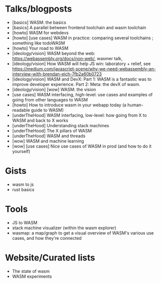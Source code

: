 # Talks/blogposts 

- [basics] WASM: the basics
- [basics] A parallel between frontend toolchain and wasm toolchain 
- [howto] WASM for webdevs
- [howto] [use cases] WASM in practice: comparing several toolchains ; something like todoWASM
- [howto] Your road to WASM
- [ideology/vision] WASM beyond the web: https://webassembly.org/docs/non-web/, wasmer talk,
- [ideology/vision] How WASM will help JS win: laboratory + relief, see https://medium.com/javascript-scene/why-we-need-webassembly-an-interview-with-brendan-eich-7fb2a60b0723
- [ideology/vision] WASM and DevX: Part 1: WASM is a fantastic was to improve developer experience. Part 2: Meta: the devX of wasm.
- [ideology/vision] [wow] WASM: the vision
- [use cases] WASM interfacing, high-level: use cases and examples of going from other languages to WASM
- [howto] How to introduce wasm in your webapp today (a human-readable guide to WASM)
- [underTheHood] WASM interfacing, low-level: how going from X to WASM and back to X works
- [underTheHood] Understanding stack machines
- [underTheHood] The X pillars of WASM
- [underTheHood] WASM and threads
- [wow] WASM and machine learning
- [wow] [use cases] Nice use cases of WASM in prod (and how to do it yourself)

# Gists

- wasm to js
- rust basics

# Tools

- JS to WASM
- stack machine visualizer (within the wasm explorer)
- wasmap: a map/graph to get a visual overview of WASM's various use cases, and how they're connected

# Website/Curated lists

- The state of wasm
- WASM experiments

